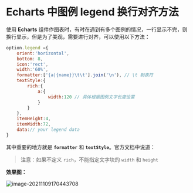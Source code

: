 # Echarts 中图例 legend 换行对齐方法

使用 **Echarts** 组件作图表时，有时在遇到有多个图例的情况，一行显示不完，则换行显示，但是为了美观，需要进行对齐，可以使用以下方法：

```javascript
option.legend ={
	orient:'horizontal',
	bottom: 8,
	icon:'rect',
	width:'60%',
	formatter:['{a|{name}}\t\t'].join('\n'), // \t 制表符
	textStyle:{
		rich:{
			a:{
                width:120 // 具体根据图例文字长度设置
            }
		}
	},
	itemHeight:4,
	itemWidth:72,
    data:// your legend data
}
```

其中重要的地方就是 **`formatter`** 和 **`textStyle`**。官方文档中说道：

> 注意：如果不定义 `rich`，不能指定文字块的 `width` 和 `height`



**效果图：**

![image-20211109170443708](https://nesanedo.github.io/pics_bed_static/img/picbed/blog/echarts_legend_align/1.png)

